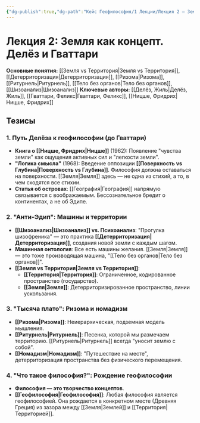 ```yaml
---
{"dg-publish":true,"dg-path":"Кейс Геофилософия/1 Лекции/Лекция 2 – Земля как концепт","permalink":"/kejs-geofilosofiya/1-lekczii/lekcziya-2-zemlya-kak-konczept/"}
---
```


# Лекция 2: Земля как концепт. Делёз и Гваттари

**Основные понятия:** [[Земля vs Территория\|Земля vs Территория]], [[Детерриторизация\|Детерриторизация]], [[Ризома\|Ризома]], [[Ритурнель\|Ритурнель]], [[Тело без органов\|Тело без органов]], [[Шизоанализ\|Шизоанализ]]
**Ключевые авторы:** [[Делёз, Жиль\|Делёз, Жиль]], [[Гваттари, Феликс\|Гваттари, Феликс]], [[Ницше, Фридрих\|Ницше, Фридрих]]

## Тезисы

### 1. Путь Делёза к геофилософии (до Гваттари)
- **Книга о [[Ницше, Фридрих\|Ницше]]** (1962): Появление "чувства земли" как ощущения активных сил и "легкости земли".
- **"Логика смысла"** (1968): Введение оппозиции **[[Поверхность vs Глубина\|Поверхность vs Глубина]]**. Философия должна оставаться на поверхности. [[Земля\|Земля]] здесь — не одна из стихий, а то, в чем сходятся все стихии.
- **Статья об островах**: [[География\|География]] напрямую связывается с воображаемым. Бессознательное бредит о континентах, а не об Эдипе.

### 2. "Анти-Эдип": Машины и территории
- **[[Шизоанализ\|Шизоанализ]] vs. Психоанализ**: "Прогулка шизофреника" — это практика **[[Детерриторизация\|Детерриторизация]]**, создания новой земли с каждым шагом.
- **Машинная онтология**: Все есть машины желания. [[Земля\|Земля]] — это тоже производящая машина, "[[Тело без органов\|Тело без органов]]".
- **[[Земля vs Территория\|Земля vs Территория]]**:
    - **[[Территория\|Территория]]**: Ограниченное, кодированное пространство (государство).
    - **[[Земля\|Земля]]**: Детерриторизированное пространство, линии ускользания.

### 3. "Тысяча плато": Ризома и номадизм
- **[[Ризома\|Ризома]]**: Неиерархическая, подземная модель мышления.
- **[[Ритурнель\|Ритурнель]]**: Песенка, которой мы размечаем территорию. [[Ритурнель\|Ритурнель]] всегда "уносит землю с собой".
- **[[Номадизм\|Номадизм]]**: "Путешествие на месте", детерриторизация пространства без физического перемещения.

### 4. "Что такое философия?": Рождение геофилософии
- **Философия — это творчество концептов**.
- **[[Геофилософия\|Геофилософия]]**: Любая философия является геофилософией. Она рождается в конкретном месте (Древняя Греция) из зазора между [[Земля\|Землей]] и [[Территория\|Территорией]].
